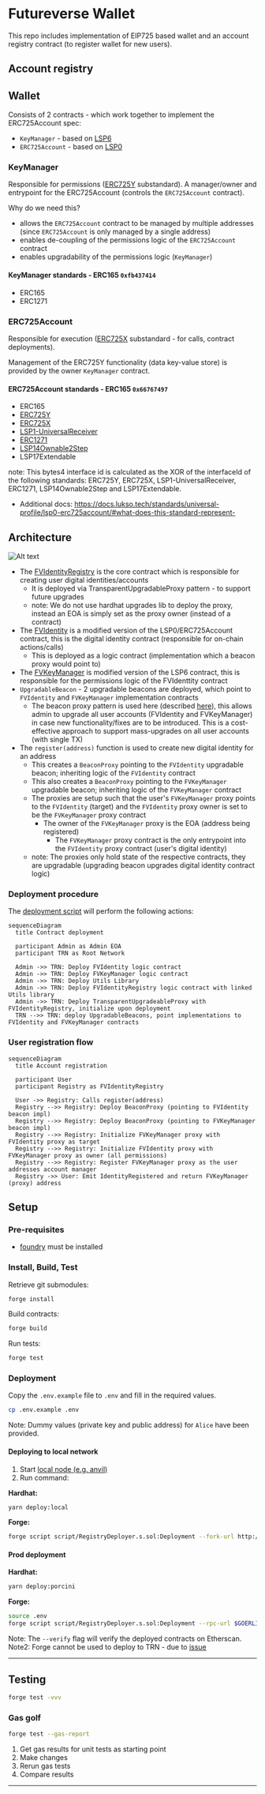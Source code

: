 # Futureverse Wallet

This repo includes implementation of EIP725 based wallet and an account registry contract (to register wallet for new users).

## Account registry

## Wallet

Consists of 2 contracts - which work together to implement the ERC725Account spec:

- `KeyManager` - based on [LSP6](https://github.com/lukso-network/LIPs/blob/main/LSPs/LSP-6-KeyManager.md)
- `ERC725Account` - based on [LSP0](https://github.com/lukso-network/LIPs/blob/main/LSPs/LSP-0-ERC725Account.md)

### KeyManager

Responsible for permissions ([ERC725Y](https://github.com/ethereum/EIPs/blob/master/EIPS/eip-725.md#erc725y) substandard).
A manager/owner and entrypoint for the ERC725Account (controls the `ERC725Account` contract).

Why do we need this?

- allows the `ERC725Account` contract to be managed by multiple addresses (since `ERC725Account` is only managed by a single address)
- enables de-coupling of the permissions logic of the `ERC725Account` contract
- enables upgradability of the permissions logic (`KeyManager`)

#### KeyManager standards - ERC165 `0xfb437414`

- ERC165
- ERC1271

### ERC725Account

Responsible for execution ([ERC725X](https://github.com/ethereum/EIPs/blob/master/EIPS/eip-725.md#erc725x) substandard - for calls, contract deployments).

Management of the ERC725Y functionality (data key-value store) is provided by the owner `KeyManager` contract.

#### ERC725Account standards - ERC165 `0x66767497`

- ERC165
- [ERC725Y](https://docs.lukso.tech/standards/universal-profile/lsp0-erc725account/#erc725y---generic-key-value-store)
- [ERC725X](https://docs.lukso.tech/standards/universal-profile/lsp0-erc725account/#erc725x---generic-executor)
- [LSP1-UniversalReceiver](https://docs.lukso.tech/standards/universal-profile/lsp0-erc725account/#lsp1---universalreceiver)
- [ERC1271](https://docs.lukso.tech/standards/universal-profile/lsp0-erc725account/#erc1271)
- [LSP14Ownable2Step](https://docs.lukso.tech/standards/universal-profile/lsp0-erc725account/#erc1271)
- LSP17Extendable

note: This bytes4 interface id is calculated as the XOR of the interfaceId of the following standards: ERC725Y, ERC725X, LSP1-UniversalReceiver, ERC1271, LSP14Ownable2Step and LSP17Extendable.

- Additional docs: https://docs.lukso.tech/standards/universal-profile/lsp0-erc725account/#what-does-this-standard-represent-

## Architecture

![Alt text](./screenshots/architecture.svg)

- The [FVIdentityRegistry](./src/FVIdentityRegistry.sol) is the core contract which is responsible for creating user digital identities/accounts
  - It is deployed via TransparentUpgradableProxy pattern - to support future upgrades
  - note: We do not use hardhat upgrades lib to deploy the proxy, instead an EOA is simply set as the proxy owner (instead of a contract)
- The [FVIdentity](./src/FVIdentity.sol) is a modified version of the LSP0/ERC725Account contract, this is the digital identity contract (responsible for on-chain actions/calls)
  - This is deployed as a logic contract (implementation which a beacon proxy would point to)
- The [FVKeyManager](./src/FVKeyManager.sol) is modified version of the LSP6 contract, this is responsible for the permissions logic of the FVIdenttity contract
- `UpgradableBeacon` - 2 upgradable beacons are deployed, which point to `FVIdentity` and `FVKeyManager` implementation contracts
  - The beacon proxy pattern is used here (described [here](https://docs.openzeppelin.com/contracts/3.x/api/proxy)), this allows admin to upgrade all user accounts (FVIdentity and FVKeyManager) in case new functionality/fixes are to be introduced. This is a cost-effective approach to support mass-upgrades on all user accounts (with single TX)
- The `register(address)` function is used to create new digital identity for an address
  - This creates a `BeaconProxy` pointing to the `FVIdentity` upgradable beacon; inheriting logic of the `FVIdentity` contract
  - This also creates a `BeaconProxy` pointing to the `FVKeyManager` upgradable beacon; inheriting logic of the `FVKeyManager` contract
  - The proxies are setup such that the user's `FVKeyManager` proxy points to the `FVIdentity` (target) and the `FVIdentity` proxy owner is set to be the `FVKeyManager` proxy contract
    - The owner of the `FVKeyManager` proxy is the EOA (address being registered)
      - The `FVKeyManager` proxy contract is the only entrypoint into the `FVIdentity` proxy contract (user's digital identity)
  - note: The proxies only hold state of the respective contracts, they are upgradable (upgrading beacon upgrades digital identity contract logic)

### Deployment procedure

The [deployment script](./scripts/deploy.ts) will perform the following actions:

```mermaid
sequenceDiagram
  title Contract deployment

  participant Admin as Admin EOA
  participant TRN as Root Network

  Admin ->> TRN: Deploy FVIdentity logic contract
  Admin ->> TRN: Deploy FVKeyManager logic contract
  Admin ->> TRN: Deploy Utils Library
  Admin ->> TRN: Deploy FVIdentityRegistry logic contract with linked Utils library
  Admin ->> TRN: Deploy TransparentUpgradeableProxy with FVIdentityRegistry, initialize upon deployment 
  TRN -->> TRN: deploy UpgradableBeacons, point implementations to FVIdentity and FVKeyManager contracts
```

### User registration flow

```mermaid
sequenceDiagram
  title Account registration

  participant User
  participant Registry as FVIdentityRegistry

  User ->> Registry: Calls register(address)
  Registry -->> Registry: Deploy BeaconProxy (pointing to FVIdentity beacon impl)
  Registry -->> Registry: Deploy BeaconProxy (pointing to FVKeyManager beacon impl)
  Registry -->> Registry: Initialize FVKeyManager proxy with FVIdentity proxy as target
  Registry -->> Registry: Initialize FVIdentity proxy with FVKeyManager proxy as owner (all permissions)
  Registry -->> Registry: Register FVKeyManager proxy as the user addresses account manager
  Registry ->> User: Emit IdentityRegistered and return FVKeyManager (proxy) address 
```

## Setup

### Pre-requisites

- [foundry](https://book.getfoundry.sh/getting-started/installation) must be installed

### Install, Build, Test

Retrieve git submodules:

```sh
forge install
```

Build contracts:

```sh
forge build
```

Run tests:

```sh
forge test
```

### Deployment

Copy the `.env.example` file to `.env`  and fill in the required values.

```sh
cp .env.example .env
```

Note: Dummy values (private key and public address) for `Alice` have been provided.

#### Deploying to local network

1. Start [local node (e.g. anvil)](https://book.getfoundry.sh/tutorials/solidity-scripting#deploying-locally)
2. Run command:

**Hardhat:**

```sh
yarn deploy:local
```

**Forge:**

```sh
forge script script/RegistryDeployer.s.sol:Deployment --fork-url http://localhost:8545 --broadcast
```

#### Prod deployment

**Hardhat:**

```sh
yarn deploy:porcini
```

**Forge:**

```sh
source .env
forge script script/RegistryDeployer.s.sol:Deployment --rpc-url $GOERLI_RPC_URL --broadcast --verify -vvvv
```

Note: The `--verify` flag will verify the deployed contracts on Etherscan.
Note2: Forge cannot be used to deploy to TRN - due to [issue](https://github.com/foundry-rs/foundry/issues/3868)

---

## Testing

```sh
forge test -vvv
```

### Gas golf

```sh
forge test --gas-report
```

1. Get gas results for unit tests as starting point
2. Make changes
3. Rerun gas tests
4. Compare results

---
